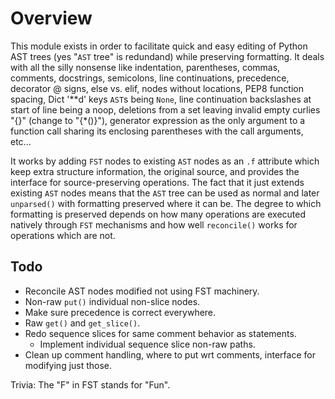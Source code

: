 # Overview

This module exists in order to facilitate quick and easy editing of Python AST trees (yes "`AST` tree" is redundand) while preserving formatting. It deals with all the silly nonsense like indentation, parentheses, commas, comments, docstrings, semicolons, line continuations, precedence, decorator @ signs, else vs. elif, nodes without locations, PEP8 function spacing, Dict '\*\*d' keys `AST`s being `None`, line continuation backslashes at start of line being a noop, deletions from a set leaving invalid empty curlies "{}" (change to "{\*()}"), generator expression as the only argument to a function call sharing its enclosing parentheses with the call arguments, etc...

It works by adding `FST` nodes to existing `AST` nodes as an `.f` attribute which keep extra structure information, the original source, and provides the interface for source-preserving operations. The fact that it just extends existing `AST` nodes means that the `AST` tree can be used as normal and later `unparsed()` with formatting preserved where it can be. The degree to which formatting is preserved depends on how many operations are executed natively through `FST` mechanisms and how well `reconcile()` works for operations which are not.















## Todo

* Reconcile AST nodes modified not using FST machinery.
* Non-raw `put()` individual non-slice nodes.
* Make sure precedence is correct everywhere.
* Raw `get()` and `get_slice()`.
* Redo sequence slices for same comment behavior as statements.
  * Implement individual sequence slice non-raw paths.
* Clean up comment handling, where to put wrt comments, interface for modifying just those.

Trivia: The "F" in FST stands for "Fun".
